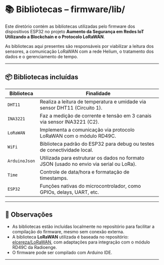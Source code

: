 # 📚 Bibliotecas – firmware/lib/

Este diretório contém as bibliotecas utilizadas pelo firmware dos dispositivos ESP32 no projeto **Aumento da Segurança em Redes IoT Utilizando a Blockchain e o Protocolo LoRaWAN**.

As bibliotecas aqui presentes são responsáveis por viabilizar a leitura dos sensores, a comunicação LoRaWAN com a rede Helium, o tratamento dos dados e o gerenciamento de tempo.

---

## 📦 Bibliotecas incluídas

| Biblioteca       | Finalidade                                                                 |
|------------------|----------------------------------------------------------------------------|
| `DHT11`          | Realiza a leitura de temperatura e umidade via sensor DHT11 (Circuito 1). |
| `INA3221`        | Faz a medição de corrente e tensão em 3 canais via sensor INA3221 (C2).   |
| `LoRaWAN`        | Implementa a comunicação via protocolo LoRaWAN com o módulo RD49C.        |
| `WiFi`           | Biblioteca padrão do ESP32 para debug ou testes de conectividade local.   |
| `ArduinoJson`    | Utilizada para estruturar os dados no formato JSON (usado no envio via serial ou LoRa). |
| `Time`           | Controle de data/hora e formatação de timestamps.                         |
| `ESP32`          | Funções nativas do microcontrolador, como GPIOs, delays, UART, etc.       |

---

## 🔗 Observações

- As bibliotecas estão incluídas localmente no repositório para facilitar a compilação do firmware, mesmo sem conexão externa.
- A biblioteca **LoRaWAN** utilizada é baseada no repositório: [elcereza/LoRaWAN](https://github.com/elcereza/LoRaWAN), com adaptações para integração com o módulo RD49C da Radioenge.
- O firmware pode ser compilado com Arduino IDE.

---
